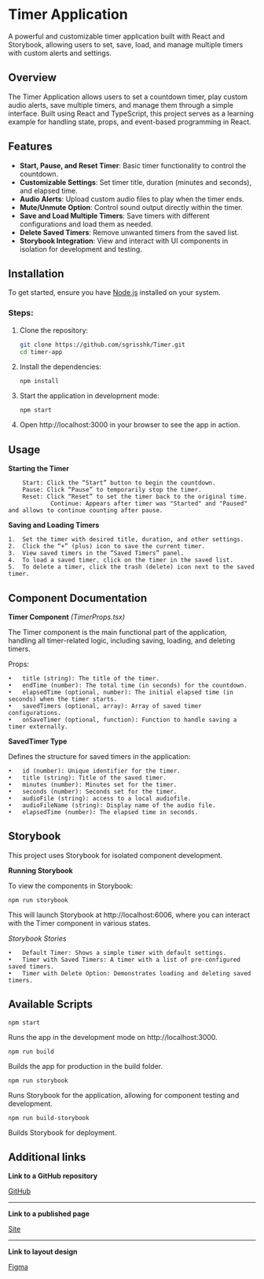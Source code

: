# Timer Application

A powerful and customizable timer application built with React and Storybook, allowing users to set, save, load, and manage multiple timers with custom alerts and settings.

## Overview
The Timer Application allows users to set a countdown timer, play custom audio alerts, save multiple timers, and manage them through a simple interface. Built using React and TypeScript, this project serves as a learning example for handling state, props, and event-based programming in React.

## Features
- **Start, Pause, and Reset Timer**: Basic timer functionality to control the countdown.
- **Customizable Settings**: Set timer title, duration (minutes and seconds), and elapsed time.
- **Audio Alerts**: Upload custom audio files to play when the timer ends.
- **Mute/Unmute Option**: Control sound output directly within the timer.
- **Save and Load Multiple Timers**: Save timers with different configurations and load them as needed.
- **Delete Saved Timers**: Remove unwanted timers from the saved list.
- **Storybook Integration**: View and interact with UI components in isolation for development and testing.

## Installation
To get started, ensure you have [Node.js](https://nodejs.org/) installed on your system.

### Steps:
1. Clone the repository:
   ```bash
   git clone https://github.com/sgrisshk/Timer.git
   cd timer-app

2. Install the dependencies:
   ```
   npm install
   ```
 
3. Start the application in development mode:
    ```
    npm start
    ```
   

4. Open http://localhost:3000 in your browser to see the app in action.

## Usage
 
**Starting the Timer**

		Start: Click the “Start” button to begin the countdown.
		Pause: Click “Pause” to temporarily stop the timer.
		Reset: Click “Reset” to set the timer back to the original time. 
                Continue: Appears after timer was "Started" and "Paused" and allows to continue counting after pause.


**Saving and Loading Timers**

	1.	Set the timer with desired title, duration, and other settings.
	2.	Click the “+” (plus) icon to save the current timer.
	3.	View saved timers in the “Saved Timers” panel.
	4.	To load a saved timer, click on the timer in the saved list.
	5.	To delete a timer, click the trash (delete) icon next to the saved timer.

## Component Documentation

**Timer Component** *(TimerProps.tsx)*

The Timer component is the main functional part of the application, handling all timer-related logic, including saving, loading, and deleting timers.

Props:

	•	title (string): The title of the timer.
	•	endTime (number): The total time (in seconds) for the countdown.
	•	elapsedTime (optional, number): The initial elapsed time (in seconds) when the timer starts.
	•	savedTimers (optional, array): Array of saved timer configurations.
	•	onSaveTimer (optional, function): Function to handle saving a timer externally.

**SavedTimer Type**

Defines the structure for saved timers in the application:

	•	id (number): Unique identifier for the timer.
	•	title (string): Title of the saved timer.
	•	minutes (number): Minutes set for the timer.
	•	seconds (number): Seconds set for the timer.
	•	audioFile (string): access to a local audiofile.
	•	audioFileName (string): Display name of the audio file.
	•	elapsedTime (number): The elapsed time in seconds.

## Storybook

This project uses Storybook for isolated component development.

**Running Storybook**

To view the components in Storybook:
```
npm run storybook
```

This will launch Storybook at http://localhost:6006, where you can interact with the Timer component in various states.

*Storybook Stories*

	•	Default Timer: Shows a simple timer with default settings.
	•	Timer with Saved Timers: A timer with a list of pre-configured saved timers.
	•	Timer with Delete Option: Demonstrates loading and deleting saved timers.

## Available Scripts
```
npm start
```
Runs the app in the development mode on http://localhost:3000.
```
npm run build
```
Builds the app for production in the build folder.
```
npm run storybook
```
Runs Storybook for the application, allowing for component testing and development.
```
npm run build-storybook
```
Builds Storybook for deployment.

## Additional links

**Link to a GitHub repository**

[GitHub](https://github.com/sgrisshk/Timer)
****
**Link to a published page**

[Site](https://cute-kangaroo-779d8e.netlify.app)
****
**Link to layout design**

[Figma](https://www.figma.com/design/k5I3q66A9edRGRveNATK22/Timer?node-id=0-1&t=pMpJ8ozsbPopPZbB-1)
